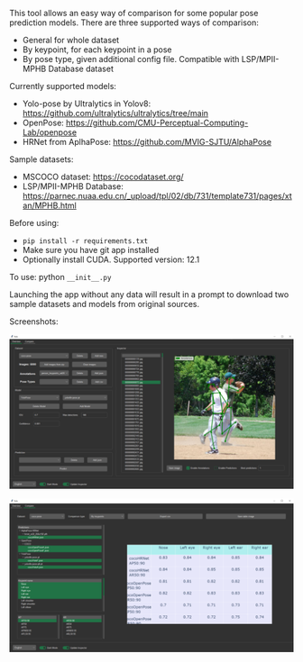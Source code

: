 This tool allows an easy way of comparison for some popular pose prediction models.
There are three supported ways of comparison: 
* General for whole dataset
* By keypoint, for each keypoint in a pose
* By pose type, given additional config file. Compatible with LSP/MPII-MPHB Database dataset

Currently supported models:
* Yolo-pose by Ultralytics in Yolov8: https://github.com/ultralytics/ultralytics/tree/main
* OpenPose: https://github.com/CMU-Perceptual-Computing-Lab/openpose
* HRNet from AplhaPose: https://github.com/MVIG-SJTU/AlphaPose

Sample datasets:
* MSCOCO dataset: https://cocodataset.org/
* LSP/MPII-MPHB Database: https://parnec.nuaa.edu.cn/_upload/tpl/02/db/731/template731/pages/xtan/MPHB.html

Before using:
* `pip install -r requirements.txt`
* Make sure you have git app installed
* Optionally install CUDA. Supported version: 12.1

To use: python `__init__.py`

Launching the app without any data will result in a prompt to download two sample datasets and models from original sources.

Screenshots:


![Alt text](Screenshot1.png "First Page")

![Alt text](Screenshot2.png "Second Page")
